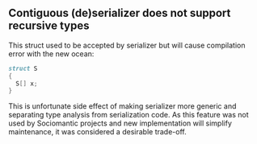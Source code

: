 ## Contiguous (de)serializer does not support recursive types

This struct used to be accepted by serializer but will cause compilation error
with the new ocean:

```D
struct S
{
  S[] x;
}
```

This is unfortunate side effect of making serializer more generic and
separating type analysis from serialization code. As this feature was not used
by Sociomantic projects and new implementation will simplify maintenance, it was
considered a desirable trade-off.
